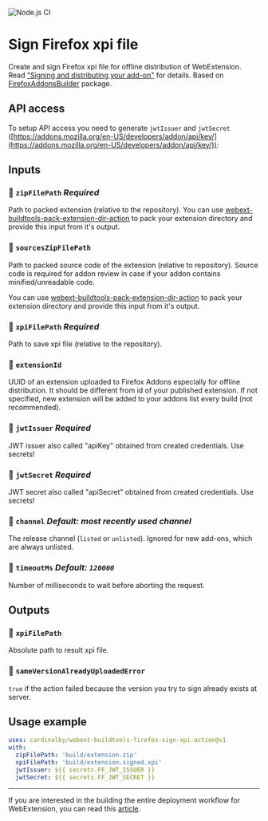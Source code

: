 ![Node.js CI](https://github.com/cardinalby/webext-buildtools-firefox-sign-xpi-action/workflows/build-test/badge.svg)

# Sign Firefox xpi file

Create and sign Firefox xpi file for offline distribution of WebExtension.
Read ["Signing and distributing your add-on"](https://developer.mozilla.org/en-US/docs/Mozilla/Add-ons/Distribution) for details.
Based on [FirefoxAddonsBuilder](https://www.npmjs.com/package/webext-buildtools-firefox-addons-builder) 
package.

## API access

To setup API access you need to generate `jwtIssuer` and `jwtSecret`
([https://addons.mozilla.org/en-US/developers/addon/api/key/](https://addons.mozilla.org/en-US/developers/addon/api/key/)):

## Inputs

### 🔸 `zipFilePath` _Required_

Path to packed extension (relative to the repository).
You can use [webext-buildtools-pack-extension-dir-action](https://github.com/cardinalby/webext-buildtools-pack-extension-dir-action)
to pack your extension directory and provide this input from it's output.

### 🔸 `sourcesZipFilePath`
Path to packed source code of the extension (relative to repository).
Source code is required for addon review in case if your addon contains minified/unreadable code.

You can use [webext-buildtools-pack-extension-dir-action](https://github.com/cardinalby/webext-buildtools-pack-extension-dir-action)
to pack your extension directory and provide this input from it's output.

### 🔸 `xpiFilePath` _Required_

Path to save xpi file (relative to the repository).

### 🔹 `extensionId`

UUID of an extension uploaded to Firefox Addons especially for offline distribution. 
It should be different from id of your published extension.
If not specified, new extension will be added to your addons list every build (not recommended).

### 🔸 `jwtIssuer` _Required_
JWT issuer also called "apiKey" obtained from created credentials. Use secrets!

### 🔸  `jwtSecret` _Required_
JWT secret also called "apiSecret" obtained from created credentials. Use secrets!

### 🔹 `channel` _Default: most recently used channel_
The release channel (`listed` or `unlisted`). Ignored for new add-ons, which are always unlisted.

### 🔹 `timeoutMs` _Default: `120000`_
Number of milliseconds to wait before aborting the request.

## Outputs

### 🔻 `xpiFilePath`
Absolute path to result xpi file.

### 🔻 `sameVersionAlreadyUploadedError`
`true` if the action failed because the version you try to sign already exists at server.

## Usage example

```yaml
uses: cardinalby/webext-buildtools-firefox-sign-xpi-action@v1
with:
  zipFilePath: 'build/extension.zip'
  xpiFilePath: 'build/extension.signed.xpi'
  jwtIssuer: ${{ secrets.FF_JWT_ISSUER }}
  jwtSecret: ${{ secrets.FF_JWT_SECRET }}
```

---
If you are interested in the building the entire deployment workflow for WebExtension, 
you can read this [article](https://cardinalby.github.io/blog/post/github-actions/webext/1-introduction/).